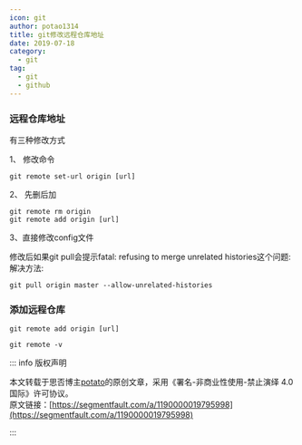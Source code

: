 ```yaml
---
icon: git
author: potao1314
title: git修改远程仓库地址
date: 2019-07-18
category:
  - git
tag:
  - git
  - github
---
```


### 远程仓库地址

有三种修改方式

1、 修改命令

```dsconfig
git remote set-url origin [url]
```

2、 先删后加

```mipsasm
git remote rm origin
git remote add origin [url]
```

3、直接修改config文件

修改后如果git pull会提示fatal: refusing to merge unrelated histories这个问题:
解决方法:

```crmsh
git pull origin master --allow-unrelated-histories
```

### 添加远程仓库

```shell
git remote add origin [url]  
```

```shell
git remote -v
```

::: info 版权声明

本文转载于思否博主[potato](https://segmentfault.com/blog/potato_blog)的原创文章，采用《署名-非商业性使用-禁止演绎 4.0 国际》许可协议。  
原文链接：[https://segmentfault.com/a/1190000019795998](https://segmentfault.com/a/1190000019795998)

:::
